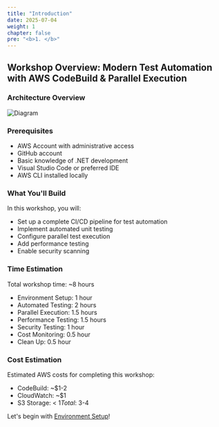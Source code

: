 ```yaml
---
title: "Introduction"
date: 2025-07-04
weight: 1
chapter: false
pre: "<b>1. </b>"
---
```


## Workshop Overview: Modern Test Automation with AWS CodeBuild & Parallel Execution

### Architecture Overview
![Diagram](/images/diagram.png)

### Prerequisites
- AWS Account with administrative access
- GitHub account
- Basic knowledge of .NET development
- Visual Studio Code or preferred IDE
- AWS CLI installed locally

### What You'll Build
In this workshop, you will:
- Set up a complete CI/CD pipeline for test automation
- Implement automated unit testing
- Configure parallel test execution
- Add performance testing
- Enable security scanning

### Time Estimation
Total workshop time: ~8 hours
- Environment Setup: 1 hour
- Automated Testing: 2 hours
- Parallel Execution: 1.5 hours
- Performance Testing: 1.5 hours
- Security Testing: 1 hour
- Cost Monitoring: 0.5 hour
- Clean Up: 0.5 hour

### Cost Estimation
Estimated AWS costs for completing this workshop:
- CodeBuild: ~$1-2
- CloudWatch: ~$1
- S3 Storage: < $1
Total: ~$3-4

Let's begin with [Environment Setup](../2-environment-setup/)!

